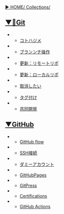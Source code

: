 [▶︎ HOME/ Collections/](https://gitpress.io/@sh16ma/collections)


## [▼📍Git](https://gitpress.io/c/git__/)
- - [コトハジメ](git_init.md)
- - [ブランンチ操作](git_cli_branch.md)
- - [更新：リモートリポ](git_cli_commit.md)
- - [更新：ローカルリポ](git_cli_pull.md)
- - [取消したい](git_cli_reset.md)
- - [タグ付け](git_cli_tag.md)
- - [共同開発](git_cli_fetch.md)


## [▼GitHub](https://gitpress.io/c/git__/)
- - [GitHub flow](git_github_flow.md)
- - [SSH接続](git_github_ssh.md)
- - [ダミーアカウント](git_github_dummy_account.md)
- - [GitHubPages](git_github_pages.md)
- - [GitPress](git_github_gitpress.md)
- - [Certifications](git_github_certifications.md)
- - [GitHub Actions](git_github_actions.md)


